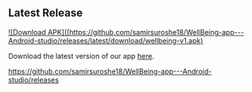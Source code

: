 ## Latest Release

[![Download APK]((https://github.com/samirsuroshe18/WellBeing-app---Android-studio/releases/latest/download/wellbeing-v1.apk)](https://github.com/samirsuroshe18/WellBeing-app---Android-studio/releases/latest)

Download the latest version of our app [here](https://github.com/samirsuroshe18/WellBeing-app---Android-studio/releases/latest).

https://github.com/samirsuroshe18/WellBeing-app---Android-studio/releases
